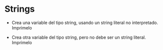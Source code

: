 # Strings

- Crea una variable del tipo string, usando un string literal no interpretado. Imprimelo

- Crea otra variable del tipo string, pero no debe ser un string literal. Imprimelo 
